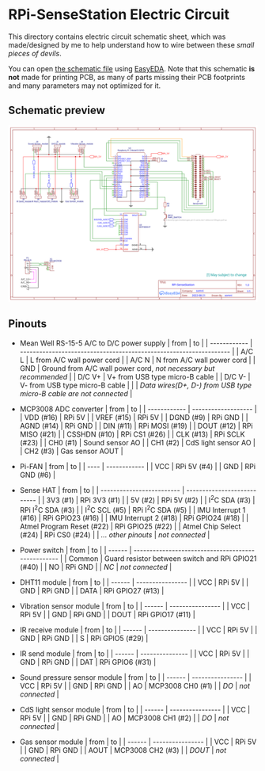 RPi-SenseStation Electric Circuit
=================================
This directory contains electric circuit schematic sheet, which was made/designed by me to help understand how to wire between these *small pieces of devils*.

You can open [the schematic file](Schematic.json) using [EasyEDA](https://easyeda.com/). Note that this schematic **is not** made for printing PCB, as many of parts missing their PCB footprints and many parameters may not optimized for it.

## Schematic preview
![Preview image of electric circuit sheet](Schematic-Preview.svg)

## Pinouts
 - Mean Well RS-15-5 A/C to D/C power supply
   | from         | to                                                                 |
   | ------------ | ------------------------------------------------------------------ |
   | A/C L        | L from A/C wall power cord                                         |
   | A/C N        | N from A/C wall power cord                                         |
   | GND          | Ground from A/C wall power cord, *not necessary but recommended*   |
   | D/C V+       | V+ from USB type micro-B cable                                     |
   | D/C V-       | V- from USB type micro-B cable                                     |
   |              | *Data wires(D+, D-) from USB type micro-B cable are not connected* |
 - MCP3008 ADC converter
   | from         | to                  |
   | ------------ | ------------------- |
   | VDD (#16)    | RPi 5V              |
   | VREF (#15)   | RPi 5V              |
   | DGND (#9)    | RPi GND             |
   | AGND (#14)   | RPi GND             |
   | DIN (#11)    | RPi MOSI (#19)      |
   | DOUT (#12)   | RPi MISO (#21)      |
   | CSSHDN (#10) | RPi CS1 (#26)       |
   | CLK (#13)    | RPi SCLK (#23)      |
   | CH0 (#1)     | Sound sensor AO     |
   | CH1 (#2)     | CdS light sensor AO |
   | CH2 (#3)     | Gas sensor AOUT     |
  
 - Pi-FAN
   | from | to           |
   | ---- | ------------ |
   | VCC  | RPi 5V (#4)  |
   | GND  | RPi GND (#6) |
 - Sense HAT
   | from                      | to                          |
   | ------------------------- | --------------------------- |
   | 3V3 (#1)                  | RPi 3V3 (#1)                |
   | 5V (#2)                   | RPi 5V (#2)                 |
   | I<sup>2</sup>C SDA (#3)   | RPi I<sup>2</sup>C SDA (#3) |
   | I<sup>2</sup>C SCL (#5)   | RPi I<sup>2</sup>C SDA (#5) |
   | IMU Interrupt 1 (#16)     | RPi GPIO23 (#16)            |
   | IMU Interrupt 2 (#18)     | RPi GPIO24 (#18)            |
   | Atmel Program Reset (#22) | RPi GPIO25 (#22)            |
   | Atmel Chip Select (#24)   | RPi CS0 (#24)               |
   | *... other pinouts*       | *not connected*             |
 - Power switch
   | from   | to                                                 |
   | ------ | -------------------------------------------------- |
   | Common | Guard resistor between switch and RPi GPIO21 (#40) |
   | NO     | RPi GND                                            |
   | *NC*   | *not connected*                                    |
 - DHT11 module
   | from   | to               |
   | ------ | ---------------- |
   | VCC    | RPi 5V           |
   | GND    | RPi GND          |
   | DATA   | RPi GPIO27 (#13) |
 - Vibration sensor module
   | from   | to               |
   | ------ | ---------------- |
   | VCC    | RPi 5V           |
   | GND    | RPi GND          |
   | DOUT   | RPi GPIO17 (#11) |
 - IR receive module
   | from   | to              |
   | ------ | --------------- |
   | VCC    | RPi 5V          |
   | GND    | RPi GND         |
   | S      | RPi GPIO5 (#29) |
 - IR send module
   | from   | to              |
   | ------ | --------------- |
   | VCC    | RPi 5V          |
   | GND    | RPi GND         |
   | DAT    | RPi GPIO6 (#31) |
 - Sound pressure sensor module
   | from   | to               |
   | ------ | ---------------- |
   | VCC    | RPi 5V           |
   | GND    | RPi GND          |
   | AO     | MCP3008 CH0 (#1) |
   | *DO*   | *not connected*  |
 - CdS light sensor module
   | from   | to               |
   | ------ | ---------------- |
   | VCC    | RPi 5V           |
   | GND    | RPi GND          |
   | AO     | MCP3008 CH1 (#2) |
   | *DO*   | *not connected*  |
 - Gas sensor module
   | from   | to               |
   | ------ | ---------------- |
   | VCC    | RPi 5V           |
   | GND    | RPi GND          |
   | AOUT   | MCP3008 CH2 (#3) |
   | *DOUT* | *not connected*  |
